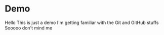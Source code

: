 # Demo

Hello
This is just a demo
I'm getting familiar with the Git and GitHub stuffs
Sooooo don't mind me
